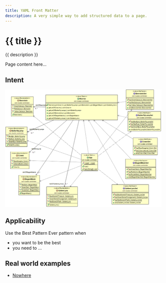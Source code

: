 ```yaml
---
title: YAML Front Matter
description: A very simple way to add structured data to a page.
---
```

<h1> {{ title }} </h1>
<p> {{ description }} </p>
Page content here...

## Intent

![alt text](./etc/combinator.png)

## Applicability
Use the Best Pattern Ever pattern when

* you want to be the best
* you need to ...

## Real world examples

* [Nowhere](http://no.where.com)
